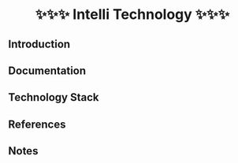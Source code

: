 # <p align="center">✨✨✨ Intelli Technology ✨✨✨</p>

## Introduction

## Documentation

## Technology Stack

## References

## Notes
